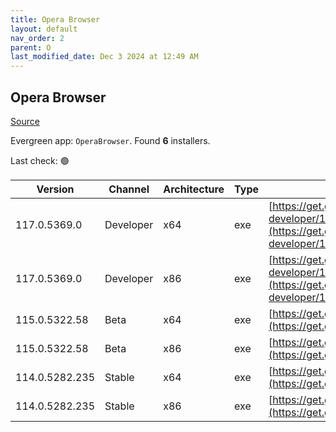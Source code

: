 ```yaml
---
title: Opera Browser
layout: default
nav_order: 2
parent: O
last_modified_date: Dec 3 2024 at 12:49 AM
---
```


## Opera Browser

[Source](https://www.opera.com/browsers/opera)

Evergreen app: `OperaBrowser`. Found **6** installers.

Last check: 🟢

| Version        | Channel   | Architecture | Type | URI                                                                                                                                                                                                                    |
| -------------- | --------- | ------------ | ---- | ---------------------------------------------------------------------------------------------------------------------------------------------------------------------------------------------------------------------- |
| 117.0.5369.0   | Developer | x64          | exe  | [https://get.geo.opera.com/pub/opera-developer/117.0.5369.0/win/Opera_Developer_117.0.5369.0_Setup_x64.exe](https://get.geo.opera.com/pub/opera-developer/117.0.5369.0/win/Opera_Developer_117.0.5369.0_Setup_x64.exe) |
| 117.0.5369.0   | Developer | x86          | exe  | [https://get.geo.opera.com/pub/opera-developer/117.0.5369.0/win/Opera_Developer_117.0.5369.0_Setup.exe](https://get.geo.opera.com/pub/opera-developer/117.0.5369.0/win/Opera_Developer_117.0.5369.0_Setup.exe)         |
| 115.0.5322.58  | Beta      | x64          | exe  | [https://get.geo.opera.com/pub/opera-beta/115.0.5322.58/win/Opera_beta_115.0.5322.58_Setup_x64.exe](https://get.geo.opera.com/pub/opera-beta/115.0.5322.58/win/Opera_beta_115.0.5322.58_Setup_x64.exe)                 |
| 115.0.5322.58  | Beta      | x86          | exe  | [https://get.geo.opera.com/pub/opera-beta/115.0.5322.58/win/Opera_beta_115.0.5322.58_Setup.exe](https://get.geo.opera.com/pub/opera-beta/115.0.5322.58/win/Opera_beta_115.0.5322.58_Setup.exe)                         |
| 114.0.5282.235 | Stable    | x64          | exe  | [https://get.geo.opera.com/pub/opera/desktop/114.0.5282.235/win/Opera_114.0.5282.235_Setup_x64.exe](https://get.geo.opera.com/pub/opera/desktop/114.0.5282.235/win/Opera_114.0.5282.235_Setup_x64.exe)                 |
| 114.0.5282.235 | Stable    | x86          | exe  | [https://get.geo.opera.com/pub/opera/desktop/114.0.5282.235/win/Opera_114.0.5282.235_Setup.exe](https://get.geo.opera.com/pub/opera/desktop/114.0.5282.235/win/Opera_114.0.5282.235_Setup.exe)                         |
